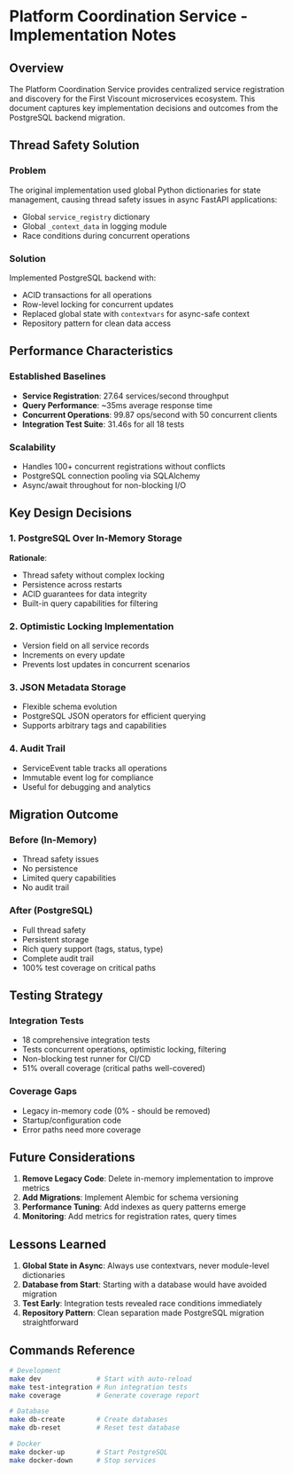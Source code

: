 # Platform Coordination Service - Implementation Notes

## Overview
The Platform Coordination Service provides centralized service registration and discovery for the First Viscount microservices ecosystem. This document captures key implementation decisions and outcomes from the PostgreSQL backend migration.

## Thread Safety Solution

### Problem
The original implementation used global Python dictionaries for state management, causing thread safety issues in async FastAPI applications:
- Global `service_registry` dictionary
- Global `_context_data` in logging module
- Race conditions during concurrent operations

### Solution
Implemented PostgreSQL backend with:
- ACID transactions for all operations
- Row-level locking for concurrent updates
- Replaced global state with `contextvars` for async-safe context
- Repository pattern for clean data access

## Performance Characteristics

### Established Baselines
- **Service Registration**: 27.64 services/second throughput
- **Query Performance**: ~35ms average response time
- **Concurrent Operations**: 99.87 ops/second with 50 concurrent clients
- **Integration Test Suite**: 31.46s for all 18 tests

### Scalability
- Handles 100+ concurrent registrations without conflicts
- PostgreSQL connection pooling via SQLAlchemy
- Async/await throughout for non-blocking I/O

## Key Design Decisions

### 1. PostgreSQL Over In-Memory Storage
**Rationale**: 
- Thread safety without complex locking
- Persistence across restarts
- ACID guarantees for data integrity
- Built-in query capabilities for filtering

### 2. Optimistic Locking Implementation
- Version field on all service records
- Increments on every update
- Prevents lost updates in concurrent scenarios

### 3. JSON Metadata Storage
- Flexible schema evolution
- PostgreSQL JSON operators for efficient querying
- Supports arbitrary tags and capabilities

### 4. Audit Trail
- ServiceEvent table tracks all operations
- Immutable event log for compliance
- Useful for debugging and analytics

## Migration Outcome

### Before (In-Memory)
- Thread safety issues
- No persistence
- Limited query capabilities
- No audit trail

### After (PostgreSQL)
- Full thread safety
- Persistent storage
- Rich query support (tags, status, type)
- Complete audit trail
- 100% test coverage on critical paths

## Testing Strategy

### Integration Tests
- 18 comprehensive integration tests
- Tests concurrent operations, optimistic locking, filtering
- Non-blocking test runner for CI/CD
- 51% overall coverage (critical paths well-covered)

### Coverage Gaps
- Legacy in-memory code (0% - should be removed)
- Startup/configuration code
- Error paths need more coverage

## Future Considerations

1. **Remove Legacy Code**: Delete in-memory implementation to improve metrics
2. **Add Migrations**: Implement Alembic for schema versioning
3. **Performance Tuning**: Add indexes as query patterns emerge
4. **Monitoring**: Add metrics for registration rates, query times

## Lessons Learned

1. **Global State in Async**: Always use contextvars, never module-level dictionaries
2. **Database from Start**: Starting with a database would have avoided migration
3. **Test Early**: Integration tests revealed race conditions immediately
4. **Repository Pattern**: Clean separation made PostgreSQL migration straightforward

## Commands Reference

```bash
# Development
make dev              # Start with auto-reload
make test-integration # Run integration tests
make coverage         # Generate coverage report

# Database
make db-create        # Create databases
make db-reset         # Reset test database

# Docker
make docker-up        # Start PostgreSQL
make docker-down      # Stop services
```